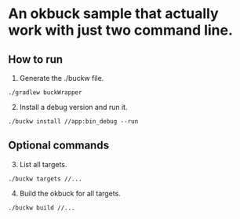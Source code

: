 # An okbuck sample that actually work with just two command line.



## How to run
1. Generate the ./buckw file.

```
./gradlew buckWrapper
```

2. Install a debug version and run it.

 ```
./buckw install //app:bin_debug --run
 ```

## Optional commands

3. List all targets.

 ```
./buckw targets //...
 ```

4. Build the okbuck for all targets.

 ```
./buckw build //...
 ```
